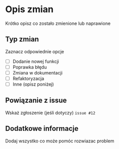 # Opis zmian
Krótko opisz co zostało zmienione lub naprawione 

## Typ zmian
Zaznacz odpowiednie opcje
- [ ] Dodanie nowej funkcji
- [ ] Poprawka błędu
- [ ] Zmiana w dokumentacji
- [ ] Refaktoryzacja
- [ ] Inne (opisz poniżej)

## Powiązanie z issue
Wskaż zgłoszenie (jeśli dotyczy)
`issue #12`

## Dodatkowe informacje
Dodaj wszystko co może pomóc rozwiazac problem

